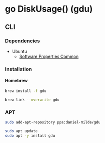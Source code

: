 # go DiskUsage() (gdu)

## CLI

### Dependencies

- Ubuntu
  - [Software Properties Common](/apt/software-properties-common.md#installation)

### Installation

#### Homebrew

```sh
brew install -f gdu

brew link --overwrite gdu
```

### APT

```sh
sudo add-apt-repository ppa:daniel-milde/gdu

sudo apt update
sudo apt -y install gdu
```
